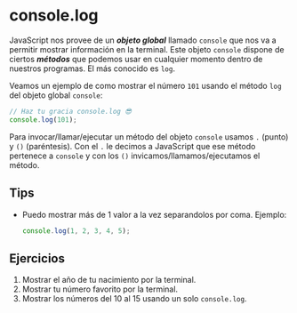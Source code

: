 # console.log

JavaScript nos provee de un **_objeto global_** llamado `console` que nos va a permitir mostrar información en la terminal. Este objeto `console` dispone de ciertos **_métodos_** que podemos usar en cualquier momento dentro de nuestros programas. El más conocido es `log`.

Veamos un ejemplo de como mostrar el número `101` usando el método `log` del objeto global `console`:

```javascript
// Haz tu gracia console.log 😎
console.log(101);
```

Para invocar/llamar/ejecutar un método del objeto `console` usamos `.` (punto) y `()` (paréntesis). Con el `.` le decimos a JavaScript que ese método pertenece a `console` y con los `()` invicamos/llamamos/ejecutamos el método.

## Tips

* Puedo mostrar más de 1 valor a la vez separandolos por coma. Ejemplo:

    ```javascript
    console.log(1, 2, 3, 4, 5);
    ```

## Ejercicios

1. Mostrar el año de tu nacimiento por la terminal.
1. Mostrar tu número favorito por la terminal.
1. Mostrar los números del 10 al 15 usando un solo `console.log`.
